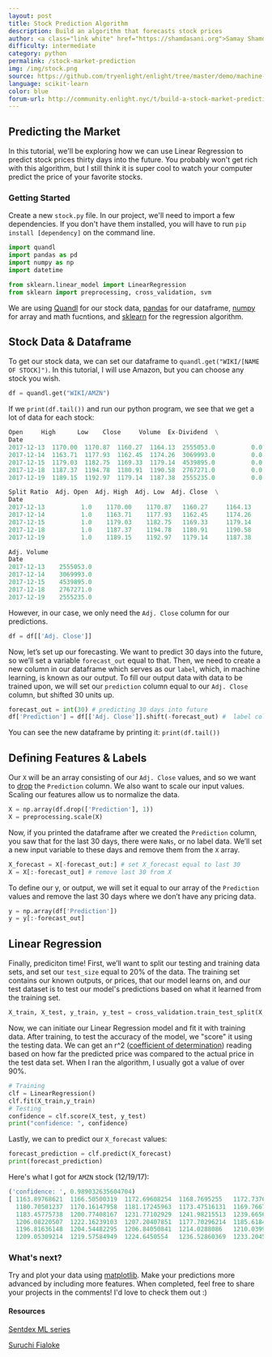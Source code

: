```yaml
---
layout: post
title: Stock Prediction Algorithm
description: Build an algorithm that forecasts stock prices
author: <a class="link white" href="https://shamdasani.org">Samay Shamdasani</a>
difficulty: intermediate
category: python
permalink: /stock-market-prediction
img: /img/stock.png
source: https://github.com/tryenlight/enlight/tree/master/demo/machine-learning/stock-prediction/stock.py
language: scikit-learn
color: blue
forum-url: http://community.enlight.nyc/t/build-a-stock-market-prediction-algorithm/24
---
```


## Predicting the Market

In this tutorial, we'll be exploring how we can use Linear Regression to predict stock prices thirty days into the future. You probably won't get rich with this algorithm, but I still think it is super cool to watch your computer predict the price of your favorite stocks.

### Getting Started   

Create a new `stock.py` file. In our project, we'll need to import a few dependencies. If you don't have them installed, you will have to run `pip install [dependency]` on the command line.

```python
import quandl
import pandas as pd
import numpy as np
import datetime

from sklearn.linear_model import LinearRegression
from sklearn import preprocessing, cross_validation, svm
```
We are using [Quandl](https://www.quandl.com/) for our stock data, [pandas](https://pandas.pydata.org/) for our dataframe, [numpy](http://www.numpy.org/) for array and math fucntions, and [sklearn](http://scikit-learn.org/) for the regression algorithm.

## Stock Data & Dataframe
To get our stock data, we can set our dataframe to `quandl.get("WIKI/[NAME OF STOCK]")`. In this tutorial, I will use Amazon, but you can choose any stock you wish.

```python
df = quandl.get("WIKI/AMZN")
```

If we `print(df.tail())` and run our python program, we see that we get a lot of data for each stock:

```python
Open     High      Low    Close     Volume  Ex-Dividend  \
Date                                                                     
2017-12-13  1170.00  1170.87  1160.27  1164.13  2555053.0          0.0   
2017-12-14  1163.71  1177.93  1162.45  1174.26  3069993.0          0.0   
2017-12-15  1179.03  1182.75  1169.33  1179.14  4539895.0          0.0   
2017-12-18  1187.37  1194.78  1180.91  1190.58  2767271.0          0.0   
2017-12-19  1189.15  1192.97  1179.14  1187.38  2555235.0          0.0   

Split Ratio  Adj. Open  Adj. High  Adj. Low  Adj. Close  \
Date                                                                  
2017-12-13          1.0    1170.00    1170.87   1160.27     1164.13   
2017-12-14          1.0    1163.71    1177.93   1162.45     1174.26   
2017-12-15          1.0    1179.03    1182.75   1169.33     1179.14   
2017-12-18          1.0    1187.37    1194.78   1180.91     1190.58   
2017-12-19          1.0    1189.15    1192.97   1179.14     1187.38   

Adj. Volume  
Date                     
2017-12-13    2555053.0  
2017-12-14    3069993.0  
2017-12-15    4539895.0  
2017-12-18    2767271.0  
2017-12-19    2555235.0  

```
However, in our case, we only need the `Adj. Close` column for our predictions.

```python
df = df[['Adj. Close']]
```

Now, let’s set up our forecasting. We want to predict 30 days into the future, so we’ll set a variable `forecast_out` equal to that. Then, we need to create a new column in our dataframe which serves as our `label`, which, in machine learning, is known as our output.  To fill our output data with data to be trained upon, we will set our `prediction` column equal to our `Adj. Close` column, but shifted 30 units up.
```python
forecast_out = int(30) # predicting 30 days into future
df['Prediction'] = df[['Adj. Close']].shift(-forecast_out) #  label column with data shifted 30 units up
```

 You can see the new dataframe by printing it: `print(df.tail())`

## Defining Features & Labels
Our `X` will be an array consisting of our `Adj. Close` values, and so we want to [drop](https://pandas.pydata.org/pandas-docs/stable/generated/pandas.DataFrame.drop.html) the `Prediction` column. We also want to scale our input values. Scaling our features allow us to normalize the data.
```python
X = np.array(df.drop(['Prediction'], 1))
X = preprocessing.scale(X)
```

Now, if you printed the dataframe after we created the `Prediction` column, you saw that for the last 30 days, there were `NaNs`, or no label data. We’ll set a new input variable to these days and remove them from the `X` array.
```python
X_forecast = X[-forecast_out:] # set X_forecast equal to last 30
X = X[:-forecast_out] # remove last 30 from X
```

To define our y, or output, we will set it equal to our array of the `Prediction` values and remove the last 30 days where we don’t have any pricing data.
```python
y = np.array(df['Prediction'])
y = y[:-forecast_out]
```

## Linear Regression
Finally, prediciton time! First, we’ll want to split our testing and training data sets, and set our `test_size` equal to 20% of the data. The training set contains our known outputs, or prices, that our model learns on, and our test dataset is to test our model's predictions based on what it learned from the training set.

```python
X_train, X_test, y_train, y_test = cross_validation.train_test_split(X, y, test_size = 0.2)
```

Now, we can initiate our Linear Regression model and fit it with training data. After training, to test the accuracy of the model, we "score" it using the testing data. We can get an r^2 ([coefficient of determination](https://en.wikipedia.org/wiki/Coefficient_of_determination)) reading based on how far the predicted price was compared to the actual price in the test data set. When I ran the algorithm, I usually got a value of over 90%.

```python
# Training
clf = LinearRegression()
clf.fit(X_train,y_train)
# Testing
confidence = clf.score(X_test, y_test)
print("confidence: ", confidence)
```

Lastly, we can to predict our `X_forecast` values:
```python
forecast_prediction = clf.predict(X_forecast)
print(forecast_prediction)
```

Here's what I got for `AMZN` stock (12/19/17):

```python
('confidence: ', 0.989032635604704)
[ 1163.89768621  1166.50500319  1172.69608254  1168.7695255   1172.7376334
  1180.70501237  1170.16147958  1181.17245963  1173.47516131  1169.76674633
  1183.45775738  1200.77408167  1231.77102929  1241.98215513  1239.66569423
  1206.08220507  1222.16239103  1207.20407851  1177.70296214  1185.61840252
  1196.81636148  1204.54482295  1206.84050841  1214.0288086   1210.03992526
  1209.05309214  1219.57584949  1224.6450554   1236.52860369  1233.20453424]
```

### What's next?
Try and plot your data using [matplotlib](https://matplotlib.org/). Make your predictions more advanced by including more features. When completed, feel free to share your projects in the comments! I'd love to check them out :)

#### Resources

[Sentdex ML series](https://www.youtube.com/watch?v=OGxgnH8y2NM&t)

[Suruchi Fialoke](http://suruchifialoke.com/2016-08-17-machine-learning-tutorial-with-python-I/)
